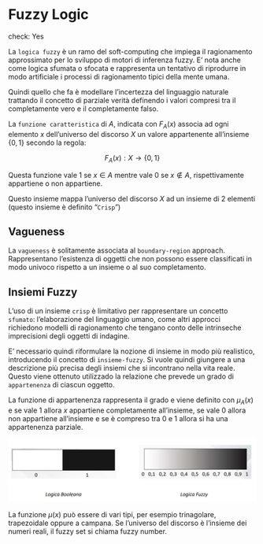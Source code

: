 # Fuzzy Logic

check: Yes

La `logica fuzzy` è un ramo del soft-computing che impiega il ragionamento approssimato per lo sviluppo di motori di inferenza fuzzy. E’ nota anche come logica sfumata o sfocata e rappresenta un tentativo di riprodurre in modo artificiale i processi di ragionamento tipici della mente umana.

Quindi quello che fa è modellare l’incertezza del linguaggio naturale trattando il concetto di parziale verità definendo i valori compresi tra il completamente vero e il completamente falso.

La `funzione caratteristica` di $A$, indicata con $F_A(x)$ associa ad ogni elemento $x$ dell’universo del discorso $X$ un valore appartenente all’insieme $\{ 0,1 \}$ secondo la regola:

$$
F_A(x): X \to \{ 0,1 \}
$$

Questa funzione vale 1 se $x\in A$ mentre vale $0$ se $x\notin A$, rispettivamente appartiene o non appartiene.

Questo insieme mappa l’universo del discorso $X$ ad un insieme di 2 elementi (questo insieme è definito “`Crisp`”)

## Vagueness

La `vagueness` è solitamente associata al `boundary-region` approach. Rappresentano l’esistenza di oggetti che non possono essere classificati in modo univoco rispetto a un insieme o al suo completamento.

## Insiemi Fuzzy

L’uso di un insieme `crisp` è limitativo per rappresentare un concetto `sfumato`: l’elaborazione del linguaggio umano, come altri approcci richiedono modelli di ragionamento che tengano conto delle intrinseche imprecisioni degli oggetti di indagine.

E’ necessario quindi riformulare la nozione di insieme in modo più realistico, introducendo il concetto di `insieme-fuzzy`. Si vuole quindi giungere a una descrizione più precisa degli insiemi che si incontrano nella vita reale. Questo viene ottenuto utilizzado la relazione che prevede un grado di `appartenenza` di ciascun oggetto.

La funzione di appartenenza rappresenta il grado e viene definito con $\mu_A(x)$ e se vale 1 allora $x$ appartiene completamente all’insieme, se vale $0$ allora non appartiene all’insieme e se è compreso tra $0$ e $1$ allora si ha una appartenenza parziale.

![Screenshot from 2025-07-25 19-28-48.png](Screenshot_from_2025-07-25_19-28-48.png)

La funzione $\mu(x)$ può essere di vari tipi, per esempio trinagolare, trapezoidale oppure a campana. Se l’universo del discorso è l’insieme dei numeri reali, il fuzzy set si chiama fuzzy number.